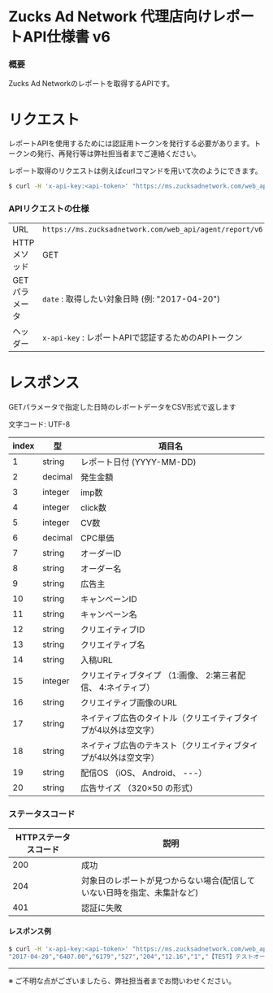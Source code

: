 # Zucks Ad Network 代理店向けレポートAPI仕様書 v6

### 概要

Zucks Ad Networkのレポートを取得するAPIです。

# リクエスト

レポートAPIを使用するためには認証用トークンを発行する必要があります。トークンの発行、再発行等は弊社担当者までご連絡ください。

レポート取得のリクエストは例えばcurlコマンドを用いて次のようにできます。

``` sh
$ curl -H 'x-api-key:<api-token>' "https://ms.zucksadnetwork.com/web_api/agent/report/v6?date=<date>"
```

### APIリクエストの仕様

|     |     | 
| --- | --- |
| URL | `https://ms.zucksadnetwork.com/web_api/agent/report/v6` |
| HTTPメソッド | GET |
| GETパラメータ | `date` : 取得したい対象日時 (例: "2017-04-20") |
| ヘッダー | `x-api-key` : レポートAPIで認証するためのAPIトークン |



# レスポンス

GETパラメータで指定した日時のレポートデータをCSV形式で返します

文字コード: UTF-8

| index | 型 | 項目名 |
| --- | --- | --- |
| 1 | string | レポート日付 (YYYY-MM-DD) |
| 2 | decimal | 発生金額 |
| 3 | integer | imp数 |
| 4 | integer | click数 |
| 5 | integer | CV数 |
| 6 | decimal | CPC単価 |
| 7 | string | オーダーID |
| 8 | string | オーダー名 |
| 9 | string | 広告主 |
| 10 | string | キャンペーンID |
| 11 | string | キャンペーン名 |
| 12 | string | クリエイティブID |
| 13 | string | クリエイティブ名 |
| 14 | string | 入稿URL |
| 15 | integer | クリエイティブタイプ （1:画像、 2:第三者配信、 4:ネイティブ） |
| 16 | string | クリエイティブ画像のURL |
| 17 | string | ネイティブ広告のタイトル（クリエイティブタイプが4以外は空文字） |
| 18 | string | ネイティブ広告のテキスト（クリエイティブタイプが4以外は空文字） |
| 19 | string | 配信OS （iOS、 Android、 ---） |
| 20 | string | 広告サイズ （320×50 の形式） |

### ステータスコード

| HTTPステータスコード | 説明 |
| -------------------- | ---- |
| 200                  | 成功 |
| 204                  | 対象日のレポートが見つからない場合(配信していない日時を指定、未集計など) |
| 401                  | 認証に失敗 |


#### レスポンス例

``` sh
$ curl -H 'x-api-key:<api-token>' "https://ms.zucksadnetwork.com/web_api/agent/report/v6?date=2017-04-20"
"2017-04-20","6407.00","6179","527","204","12.16","1","【TEST】テストオーダー","【TEST】テスト広告主","1","【TEST】テストキャンペーン","1","【TEST】テストクリエイティブ","https://zucks.co.jp/","1","---","","","---","320×50"
```


----------------------------------------------------------------

※ ご不明な点がございましたら、弊社担当者までお問いわせください。

